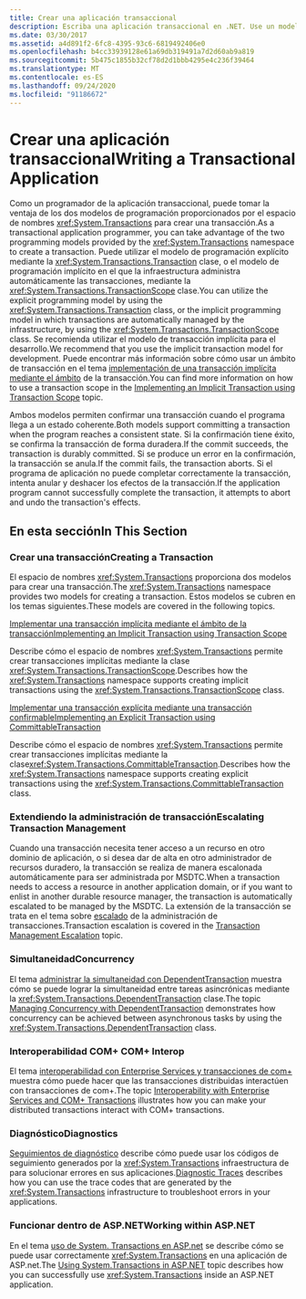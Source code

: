 ```yaml
---
title: Crear una aplicación transaccional
description: Escriba una aplicación transaccional en .NET. Use un modelo de programación explícito o implícito con la clase de transacción o la clase TransactionScope, respectivamente.
ms.date: 03/30/2017
ms.assetid: a4d891f2-6fc8-4395-93c6-6819492406e0
ms.openlocfilehash: b4cc33939128e61a69db319491a7d2d60ab9a819
ms.sourcegitcommit: 5b475c1855b32cf78d2d1bbb4295e4c236f39464
ms.translationtype: MT
ms.contentlocale: es-ES
ms.lasthandoff: 09/24/2020
ms.locfileid: "91186672"
---
```

# <a name="writing-a-transactional-application"></a><span data-ttu-id="bb4aa-104">Crear una aplicación transaccional</span><span class="sxs-lookup"><span data-stu-id="bb4aa-104">Writing a Transactional Application</span></span>

<span data-ttu-id="bb4aa-105">Como un programador de la aplicación transaccional, puede tomar la ventaja de los dos modelos de programación proporcionados por el espacio de nombres <xref:System.Transactions> para crear una transacción.</span><span class="sxs-lookup"><span data-stu-id="bb4aa-105">As a transactional application programmer, you can take advantage of the two programming models provided by the <xref:System.Transactions> namespace to create a transaction.</span></span> <span data-ttu-id="bb4aa-106">Puede utilizar el modelo de programación explícito mediante la <xref:System.Transactions.Transaction> clase, o el modelo de programación implícito en el que la infraestructura administra automáticamente las transacciones, mediante la <xref:System.Transactions.TransactionScope> clase.</span><span class="sxs-lookup"><span data-stu-id="bb4aa-106">You can utilize the explicit programming model by using the <xref:System.Transactions.Transaction> class, or the implicit programming model in which transactions are automatically managed by the infrastructure, by using the <xref:System.Transactions.TransactionScope> class.</span></span> <span data-ttu-id="bb4aa-107">Se recomienda utilizar el modelo de transacción implícita para el desarrollo.</span><span class="sxs-lookup"><span data-stu-id="bb4aa-107">We recommend that you use the implicit transaction model for development.</span></span> <span data-ttu-id="bb4aa-108">Puede encontrar más información sobre cómo usar un ámbito de transacción en el tema [implementación de una transacción implícita mediante el ámbito](implementing-an-implicit-transaction-using-transaction-scope.md) de la transacción.</span><span class="sxs-lookup"><span data-stu-id="bb4aa-108">You can find more information on how to use a transaction scope in the [Implementing an Implicit Transaction using Transaction Scope](implementing-an-implicit-transaction-using-transaction-scope.md) topic.</span></span>  
  
 <span data-ttu-id="bb4aa-109">Ambos modelos permiten confirmar una transacción cuando el programa llega a un estado coherente.</span><span class="sxs-lookup"><span data-stu-id="bb4aa-109">Both models support committing a transaction when the program reaches a consistent state.</span></span> <span data-ttu-id="bb4aa-110">Si la confirmación tiene éxito, se confirma la transacción de forma duradera.</span><span class="sxs-lookup"><span data-stu-id="bb4aa-110">If the commit succeeds, the transaction is durably committed.</span></span> <span data-ttu-id="bb4aa-111">Si se produce un error en la confirmación, la transacción se anula.</span><span class="sxs-lookup"><span data-stu-id="bb4aa-111">If the commit fails, the transaction aborts.</span></span> <span data-ttu-id="bb4aa-112">Si el programa de aplicación no puede completar correctamente la transacción, intenta anular y deshacer los efectos de la transacción.</span><span class="sxs-lookup"><span data-stu-id="bb4aa-112">If the application program cannot successfully complete the transaction, it attempts to abort and undo the transaction's effects.</span></span>  
  
## <a name="in-this-section"></a><span data-ttu-id="bb4aa-113">En esta sección</span><span class="sxs-lookup"><span data-stu-id="bb4aa-113">In This Section</span></span>  
  
### <a name="creating-a-transaction"></a><span data-ttu-id="bb4aa-114">Crear una transacción</span><span class="sxs-lookup"><span data-stu-id="bb4aa-114">Creating a Transaction</span></span>  

 <span data-ttu-id="bb4aa-115">El espacio de nombres <xref:System.Transactions> proporciona dos modelos para crear una transacción.</span><span class="sxs-lookup"><span data-stu-id="bb4aa-115">The <xref:System.Transactions> namespace provides two models for creating a transaction.</span></span> <span data-ttu-id="bb4aa-116">Estos modelos se cubren en los temas siguientes.</span><span class="sxs-lookup"><span data-stu-id="bb4aa-116">These models are covered in the following topics.</span></span>  
  
 [<span data-ttu-id="bb4aa-117">Implementar una transacción implícita mediante el ámbito de la transacción</span><span class="sxs-lookup"><span data-stu-id="bb4aa-117">Implementing an Implicit Transaction using Transaction Scope</span></span>](implementing-an-implicit-transaction-using-transaction-scope.md)  
  
 <span data-ttu-id="bb4aa-118">Describe cómo el espacio de nombres <xref:System.Transactions> permite crear transacciones implícitas mediante la clase <xref:System.Transactions.TransactionScope>.</span><span class="sxs-lookup"><span data-stu-id="bb4aa-118">Describes how the <xref:System.Transactions> namespace supports creating implicit transactions using the <xref:System.Transactions.TransactionScope> class.</span></span>  
  
 [<span data-ttu-id="bb4aa-119">Implementar una transacción explícita mediante una transacción confirmable</span><span class="sxs-lookup"><span data-stu-id="bb4aa-119">Implementing an Explicit Transaction using CommittableTransaction</span></span>](implementing-an-explicit-transaction-using-committabletransaction.md)  
  
 <span data-ttu-id="bb4aa-120">Describe cómo el espacio de nombres <xref:System.Transactions> permite crear transacciones implícitas mediante la clase<xref:System.Transactions.CommittableTransaction>.</span><span class="sxs-lookup"><span data-stu-id="bb4aa-120">Describes how the <xref:System.Transactions> namespace supports creating explicit transactions using the <xref:System.Transactions.CommittableTransaction> class.</span></span>  
  
### <a name="escalating-transaction-management"></a><span data-ttu-id="bb4aa-121">Extendiendo la administración de transacción</span><span class="sxs-lookup"><span data-stu-id="bb4aa-121">Escalating Transaction Management</span></span>  

 <span data-ttu-id="bb4aa-122">Cuando una transacción necesita tener acceso a un recurso en otro dominio de aplicación, o si desea dar de alta en otro administrador de recursos duradero, la transacción se realiza de manera escalonada automáticamente para ser administrada por MSDTC.</span><span class="sxs-lookup"><span data-stu-id="bb4aa-122">When a transaction needs to access a resource in another application domain, or if you want to enlist in another durable resource manager, the transaction is automatically escalated to be managed by the MSDTC.</span></span> <span data-ttu-id="bb4aa-123">La extensión de la transacción se trata en el tema sobre [escalado](transaction-management-escalation.md) de la administración de transacciones.</span><span class="sxs-lookup"><span data-stu-id="bb4aa-123">Transaction escalation is covered in the [Transaction Management Escalation](transaction-management-escalation.md) topic.</span></span>  
  
### <a name="concurrency"></a><span data-ttu-id="bb4aa-124">Simultaneidad</span><span class="sxs-lookup"><span data-stu-id="bb4aa-124">Concurrency</span></span>  

 <span data-ttu-id="bb4aa-125">El tema [administrar la simultaneidad con DependentTransaction](managing-concurrency-with-dependenttransaction.md) muestra cómo se puede lograr la simultaneidad entre tareas asincrónicas mediante la <xref:System.Transactions.DependentTransaction> clase.</span><span class="sxs-lookup"><span data-stu-id="bb4aa-125">The topic [Managing Concurrency with DependentTransaction](managing-concurrency-with-dependenttransaction.md) demonstrates how concurrency can be achieved between asynchronous tasks by using the <xref:System.Transactions.DependentTransaction> class.</span></span>  
  
### <a name="com-interop"></a><span data-ttu-id="bb4aa-126">Interoperabilidad COM+ </span><span class="sxs-lookup"><span data-stu-id="bb4aa-126">COM+ Interop</span></span>  

 <span data-ttu-id="bb4aa-127">El tema [interoperabilidad con Enterprise Services y transacciones de com+](interoperability-with-enterprise-services-and-com-transactions.md) muestra cómo puede hacer que las transacciones distribuidas interactúen con transacciones de com+.</span><span class="sxs-lookup"><span data-stu-id="bb4aa-127">The topic [Interoperability with Enterprise Services and COM+ Transactions](interoperability-with-enterprise-services-and-com-transactions.md) illustrates how you can make your distributed transactions interact with COM+ transactions.</span></span>  
  
### <a name="diagnostics"></a><span data-ttu-id="bb4aa-128">Diagnóstico</span><span class="sxs-lookup"><span data-stu-id="bb4aa-128">Diagnostics</span></span>  

 <span data-ttu-id="bb4aa-129">[Seguimientos de diagnóstico](diagnostic-traces.md) describe cómo puede usar los códigos de seguimiento generados por la <xref:System.Transactions> infraestructura de para solucionar errores en sus aplicaciones.</span><span class="sxs-lookup"><span data-stu-id="bb4aa-129">[Diagnostic Traces](diagnostic-traces.md) describes how you can use the trace codes that are generated by the <xref:System.Transactions> infrastructure to troubleshoot errors in your applications.</span></span>  
  
### <a name="working-within-aspnet"></a><span data-ttu-id="bb4aa-130">Funcionar dentro de ASP.NET</span><span class="sxs-lookup"><span data-stu-id="bb4aa-130">Working within ASP.NET</span></span>  

 <span data-ttu-id="bb4aa-131">En el tema [uso de System. Transactions en ASP.net](using-system-transactions-in-aspnet.md) se describe cómo se puede usar correctamente <xref:System.Transactions> en una aplicación de ASP.net.</span><span class="sxs-lookup"><span data-stu-id="bb4aa-131">The [Using System.Transactions in ASP.NET](using-system-transactions-in-aspnet.md) topic describes how you can successfully use <xref:System.Transactions> inside an ASP.NET application.</span></span>
